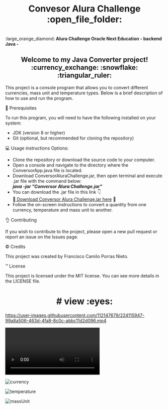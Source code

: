 <h1 align="center"> Convesor Alura Challenge :open_file_folder:</h1>
<br>
:large_orange_diamond:<b> Alura Challenge Oracle Next Education - backend Java - </b>

<h2 align="center">Welcome to my Java Converter project! :currency_exchange: :snowflake: :triangular_ruler:</h2>

This project is a console program that allows you to convert different currencies, mass unit and temperature types. Below is a brief description of how to use and run the program.

:floppy_disk: Prerequisites

To run this program, you will need to have the following installed on your system:

- JDK (version 8 or higher)
- Git (optional, but recommended for cloning the repository)

:computer: Usage instructions
Options:
- Clone the repository or download the source code to your computer.
- Open a console and navigate to the directory where the ConversorApp.java file is located.
- Download ConversorAluraChallenge.jar, then open terminal and execute .jar file with the command below: 
<br><b><i> java -jar "Conversor Alura Challenge.jar"</i></b>
- You can download the .jar file in this link :point_down: <br>
 :link:<a href="https://drive.google.com/file/d/15kObEDzeigkrRegWaWxdRH1cHlCAihjV/view?usp=sharing" download> Download Conversor Alura Challenge.jar here</a> :link:
- Follow the on-screen instructions to convert a quantity from one currency, temperature and mass unit to another.

:ok_hand: Contributing

If you wish to contribute to the project, please open a new pull request or report an issue on the Issues page.

:copyright: Credits

This project was created by Francisco Camilo Porras Nieto.

:tm: License

This project is licensed under the MIT license. You can see more details in the LICENSE file.


<h1 align="center"> # view :eyes:</h1>


https://user-images.githubusercontent.com/112147679/224115947-99a8a506-463d-4fa8-8c0c-abbc11d2d096.mp4

<video>![menu](https://user-images.githubusercontent.com/112147679/223951094-3a48ec0d-ded2-4a12-aa4e-f53dc15a310c.png)<video>

![currency](https://user-images.githubusercontent.com/112147679/223951137-9b2aa1ce-a049-4eaa-b524-2b6029beb5ff.png)

![temperature](https://user-images.githubusercontent.com/112147679/224110052-e2ed3aac-dbd8-4a0c-bece-e016617124f0.png)

![massUnit](https://user-images.githubusercontent.com/112147679/223951207-09f5eabe-b20e-4165-b060-10c9560761ae.png) 


